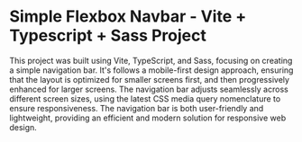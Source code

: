 # Simple Flexbox Navbar - Vite + Typescript + Sass Project

This project was built using Vite, TypeScript, and Sass, focusing on creating a simple navigation bar. It's follows a mobile-first design approach, ensuring that the layout is optimized for smaller screens first, and then progressively enhanced for larger screens. The navigation bar adjusts seamlessly across different screen sizes, using the latest CSS media query nomenclature to ensure responsiveness. The navigation bar is both user-friendly and lightweight, providing an efficient and modern solution for responsive web design.
